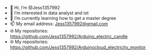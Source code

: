 - 👋 Hi, I’m @Jess1357992
- 👀 I’m interested in data analyst and iot
- 🌱 I’m currently learning how to get a master degree
- 📫 My email address: Jess1357992@gmail.com
- :globe_with_meridians: My repositories: https://github.com/Jess1357992/Arduino_electric_candle
- :globe_with_meridians: My repositories: https://github.com/Jess1357992/Arduinocloud_electricity_monitor

<!---
Jess1357992/Jess1357992 is a ✨ special ✨ repository because its `README.md` (this file) appears on your GitHub profile.
You can click the Preview link to take a look at your changes.
--->
